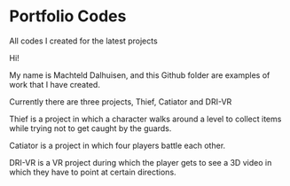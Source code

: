 # Portfolio Codes
 All codes I created for the latest projects

Hi! 

My name is Machteld Dalhuisen, and this Github folder are examples of work that I have created. 

Currently there are three projects, Thief, Catiator and DRI-VR

Thief is a project in which a character walks around a level to collect items while trying not to get caught by the guards. 

Catiator is a project in which four players battle each other. 

DRI-VR is a VR project during which the player gets to see a 3D video in which they have to point at certain directions. 
